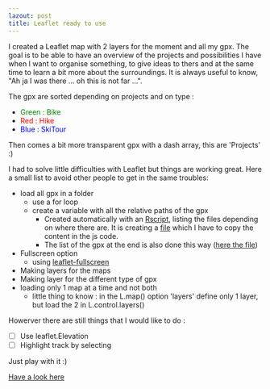 ```yaml
---
lazout: post
title: Leaflet ready to use
---
```


I created a Leaflet map with 2 layers for the moment and all my gpx.
The goal is to be able to have an overview of the projects and possibilities I have when I want to organise something, to give ideas to thers and at the same time to learn a bit more about the surroundings. It is always useful to know, "Ah ja I was there ... oh this is not far ...".

The gpx are sorted depending on projects and on type :

- <span style="color:green">Green : Bike</span>
- <span style="color:red">Red : Hike</span>
- <span style="color:blue">Blue : SkiTour</span>

Then comes a bit more transparent gpx with a dash array, this are 'Projects' :)

I had to solve little difficulties with Leaflet but things are working great.
Here a small list to avoid other people to get in the same troubles:

- load all gpx in a folder
  - use a for loop
  - create a variable with all the relative paths of the gpx
    - Created automatically with an [Rscript](gpx/R_Create_variable_for_js-html.R), listing the files depending on where there are. It is creating a [file](gpx/Name_var_js-html_tocopy_in_leaflet.txt) which I have to copy the content in the js code.
    - The list of the gpx at the end is also done this way ([here the file](gpx/Link_gpx_tocopy_in_leaflet.md))
- Fullscreen option
  - using [leaflet-fullscreen](https://github.com/Leaflet/Leaflet.fullscreen)
- Making layers for the maps
- Making layer for the different type of gpx
- loading only 1 map at a time and not both
  - little thing to know : in the L.map() option 'layers' define only 1 layer, but load the 2 in L.control.layers()

Howerver there are still things that I would like to do :

- [ ] Use leaflet.Elevation
- [ ] Highlight track by selecting

Just play with it :)

[Have a look here](../leaflet.md)
